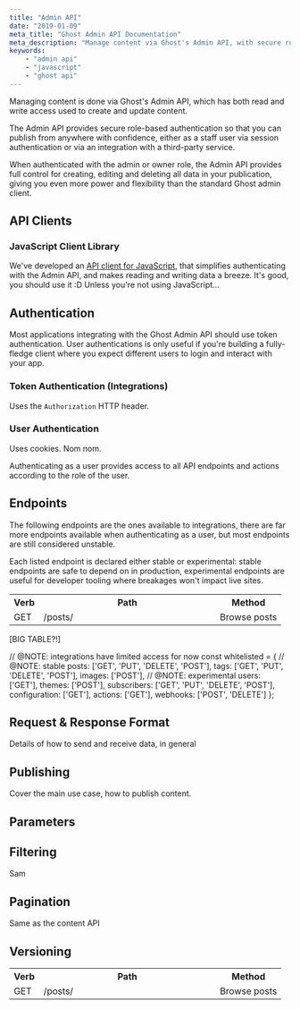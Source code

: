 ```yaml
---
title: "Admin API"
date: "2019-01-09"
meta_title: "Ghost Admin API Documentation"
meta_description: "Manage content via Ghost's Admin API, with secure role-based authentication. Read more on Ghost Docs 👉"
keywords:
    - "admin api"
    - "javascript"
    - "ghost api"
---
```


Managing content is done via Ghost's Admin API, which has both read and write access used to create and update content.

The Admin API provides secure role-based authentication so that you can publish from anywhere with confidence, either as a staff user via session authentication or via an integration with a third-party service.

When authenticated with the admin or owner role, the Admin API provides full control for creating, editing and deleting all data in your publication, giving you even more power and flexibility than the standard Ghost admin client.

## API Clients

### JavaScript Client Library

We've developed an [API client for JavaScript](https://docs.ghost.org/api/javascript-admin/), that simplifies authenticating with the Admin API, and makes reading and writing data a breeze.
It's good, you should use it :D Unless you're not using JavaScript...


## Authentication

Most applications integrating with the Ghost Admin API should use token authentication. User authentications is only useful if you're building a fully-fledge client where you expect different users to login and interact with your app.

### Token Authentication (Integrations)

Uses the `Authorization` HTTP header.

### User Authentication

Uses cookies. Nom nom.

Authenticating as a user provides access to all API endpoints and actions according to the role of the user.

## Endpoints

The following endpoints are the ones available to integrations, there are far more endpoints available when authenticating as a user, but most endpoints are still considered unstable.

Each listed endpoint is declared either stable or experimental: stable endpoints are safe to depend on in production, experimental endpoints are useful for developer tooling where breakages won't impact live sites.

<table class="table">
<tbody>
<tr>
  <th>Verb</th>
  <th>Path</th>
  <th>Method</th>
</tr>
<tr>
  <td>GET</td>
  <td width="300">/posts/</td>
  <td>Browse posts</td>
</tr>
</tbody>
</table>

[BIG TABLE?!]

// @NOTE: integrations have limited access for now
const whitelisted = {
    // @NOTE: stable
    posts: ['GET', 'PUT', 'DELETE', 'POST'],
    tags: ['GET', 'PUT', 'DELETE', 'POST'],
    images: ['POST'],
    // @NOTE: experimental
    users: ['GET'],
    themes: ['POST'],
    subscribers: ['GET', 'PUT', 'DELETE', 'POST'],
    configuration: ['GET'],
    actions: ['GET'],
    webhooks: ['POST', 'DELETE']
};

<table class="table">
<tbody>
<tr>
  <th>Verb</th>
  <th>Path</th>
  <th>Method</th>
</tr>
<tr>
  <td>GET</td>
  <td width="300">/posts/</td>
  <td>Browse posts</td>
</tr>

## Request & Response Format

Details of how to send and receive data, in general

## Publishing

Cover the main use case, how to publish content.

## Parameters

## Filtering

Sam

## Pagination

Same as the content API

## Versioning